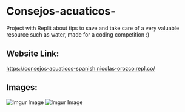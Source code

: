 
# Consejos-acuaticos-
Project with Replit about tips to save and take care of a very valuable resource such as water, made for a coding competition :)
## Website Link:
https://consejos-acuaticos-spanish.nicolas-orozco.repl.co/
## Images:
![Imgur Image](https://imgur.com/a/tExvxZF)
![Imgur Image](https://imgur.com/R9TQxIR)

